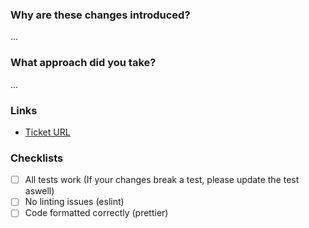 ### Why are these changes introduced?

...

### What approach did you take?

...

### Links

- [Ticket URL](url)

### Checklists

- [ ] All tests work (If your changes break a test, please update the test aswell)
- [ ] No linting issues (eslint)
- [ ] Code formatted correctly (prettier)
